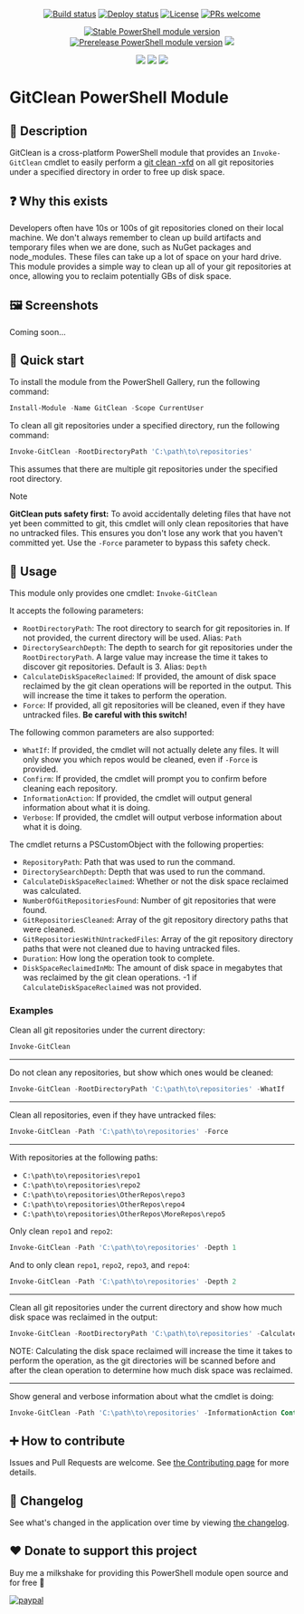 <p align="center">
  <a href="https://github.com/deadlydog/PowerShell.GitClean/actions/workflows/build-and-test-powershell-module.yml"><img alt="Build status" src="https://github.com/deadlydog/PowerShell.GitClean/actions/workflows/build-and-test-powershell-module.yml/badge.svg"></a>
  <a href="https://github.com/deadlydog/PowerShell.GitClean/actions/workflows/build-test-and-deploy-powershell-module.yml"><img alt="Deploy status" src="https://github.com/deadlydog/PowerShell.GitClean/actions/workflows/build-test-and-deploy-powershell-module.yml/badge.svg"></a>
  <a href="https://github.com/deadlydog/PowerShell.GitClean/blob/main/License.md"><img alt="License" src="https://img.shields.io/github/license/deadlydog/PowerShell.GitClean.svg"></a>
  <a href="https://github.com/deadlydog/PowerShell.GitClean/blob/main/docs/Contributing.md"><img alt="PRs welcome" src="https://img.shields.io/badge/PRs-welcome-brightgreen.svg"></a>
</p>

<p align="center">
  <a href="https://www.powershellgallery.com/packages/GitClean"><img alt="Stable PowerShell module version" src="https://img.shields.io/powershellgallery/v/GitClean.svg"></a>
  <a href="https://www.powershellgallery.com/packages/GitClean"><img alt="Prerelease PowerShell module version" src="https://img.shields.io/powershellgallery/vpre/GitClean.svg?include_prereleases&label=powershell%20gallery%20prerelease&colorB=yellow"></a>
  <a href="https://www.powershellgallery.com/packages/GitClean"><img src="https://img.shields.io/powershellgallery/dt/GitClean.svg"></a>
</p>

<p align="center">
  <!-- Must add 'Windows', 'MacOS', and 'Linux' to the module manifest tags for them to show up on the Platforms badge. -->
  <img src="https://img.shields.io/powershellgallery/p/GitClean.svg">
  <img src="https://img.shields.io/github/languages/top/deadlydog/PowerShell.GitClean.svg">
  <img src="https://img.shields.io/github/languages/code-size/deadlydog/PowerShell.GitClean.svg">
</p>

# GitClean PowerShell Module

## 💬 Description

GitClean is a cross-platform PowerShell module that provides an `Invoke-GitClean` cmdlet to easily perform a [git clean -xfd](https://git-scm.com/docs/git-clean) on all git repositories under a specified directory in order to free up disk space.

## ❓ Why this exists

Developers often have 10s or 100s of git repositories cloned on their local machine.
We don't always remember to clean up build artifacts and temporary files when we are done, such as NuGet packages and node_modules.
These files can take up a lot of space on your hard drive.
This module provides a simple way to clean up all of your git repositories at once, allowing you to reclaim potentially GBs of disk space.

## 🖼️ Screenshots

Coming soon...

## 🚀 Quick start

To install the module from the PowerShell Gallery, run the following command:

```powershell
Install-Module -Name GitClean -Scope CurrentUser
```

To clean all git repositories under a specified directory, run the following command:

```powershell
Invoke-GitClean -RootDirectoryPath 'C:\path\to\repositories'
```

This assumes that there are multiple git repositories under the specified root directory.

> [!NOTE]
> __GitClean puts safety first:__ To avoid accidentally deleting files that have not yet been committed to git, this cmdlet will only clean repositories that have no untracked files.
> This ensures you don't lose any work that you haven't committed yet.
> Use the `-Force` parameter to bypass this safety check.

## 📖 Usage

This module only provides one cmdlet: `Invoke-GitClean`

It accepts the following parameters:

- `RootDirectoryPath`: The root directory to search for git repositories in. If not provided, the current directory will be used. Alias: `Path`
- `DirectorySearchDepth`: The depth to search for git repositories under the `RootDirectoryPath`. A large value may increase the time it takes to discover git repositories. Default is 3. Alias: `Depth`
- `CalculateDiskSpaceReclaimed`: If provided, the amount of disk space reclaimed by the git clean operations will be reported in the output. This will increase the time it takes to perform the operation.
- `Force`: If provided, all git repositories will be cleaned, even if they have untracked files. __Be careful with this switch!__

The following common parameters are also supported:

- `WhatIf`: If provided, the cmdlet will not actually delete any files. It will only show you which repos would be cleaned, even if `-Force` is provided.
- `Confirm`: If provided, the cmdlet will prompt you to confirm before cleaning each repository.
- `InformationAction`: If provided, the cmdlet will output general information about what it is doing.
- `Verbose`: If provided, the cmdlet will output verbose information about what it is doing.

The cmdlet returns a PSCustomObject with the following properties:

- `RepositoryPath`: Path that was used to run the command.
- `DirectorySearchDepth`: Depth that was used to run the command.
- `CalculateDiskSpaceReclaimed`: Whether or not the disk space reclaimed was calculated.
- `NumberOfGitRepositoriesFound`: Number of git repositories that were found.
- `GitRepositoriesCleaned`: Array of the git repository directory paths that were cleaned.
- `GitRepositoriesWithUntrackedFiles`: Array of the git repository directory paths that were not cleaned due to having untracked files.
- `Duration`: How long the operation took to complete.
- `DiskSpaceReclaimedInMb`: The amount of disk space in megabytes that was reclaimed by the git clean operations. -1 if `CalculateDiskSpaceReclaimed` was not provided.

### Examples

Clean all git repositories under the current directory:

```powershell
Invoke-GitClean
```

---

Do not clean any repositories, but show which ones would be cleaned:

```powershell
Invoke-GitClean -RootDirectoryPath 'C:\path\to\repositories' -WhatIf
```

---

Clean all repositories, even if they have untracked files:

```powershell
Invoke-GitClean -Path 'C:\path\to\repositories' -Force
```

---

With repositories at the following paths:

- `C:\path\to\repositories\repo1`
- `C:\path\to\repositories\repo2`
- `C:\path\to\repositories\OtherRepos\repo3`
- `C:\path\to\repositories\OtherRepos\repo4`
- `C:\path\to\repositories\OtherRepos\MoreRepos\repo5`

Only clean `repo1` and `repo2`:

```powershell
Invoke-GitClean -Path 'C:\path\to\repositories' -Depth 1
```

And to only clean `repo1`, `repo2`, `repo3`, and `repo4`:

```powershell
Invoke-GitClean -Path 'C:\path\to\repositories' -Depth 2
```

---

Clean all git repositories under the current directory and show how much disk space was reclaimed in the output:

```powershell
Invoke-GitClean -RootDirectoryPath 'C:\path\to\repositories' -CalculateDiskSpaceReclaimed
```

NOTE: Calculating the disk space reclaimed will increase the time it takes to perform the operation, as the git directories will be scanned before and after the clean operation to determine how much disk space was reclaimed.

---

Show general and verbose information about what the cmdlet is doing:

```powershell
Invoke-GitClean -Path 'C:\path\to\repositories' -InformationAction Continue -Verbose
```

## ➕ How to contribute

Issues and Pull Requests are welcome.
See [the Contributing page](docs/Contributing.md) for more details.

## 📃 Changelog

See what's changed in the application over time by viewing [the changelog](Changelog.md).

## ❤️ Donate to support this project

Buy me a milkshake for providing this PowerShell module open source and for free 🙂

[![paypal](https://www.paypalobjects.com/en_US/i/btn/btn_donateCC_LG.gif)](https://www.paypal.com/cgi-bin/webscr?cmd=_s-xclick&hosted_button_id=VTQ5C7APCHN3E)
